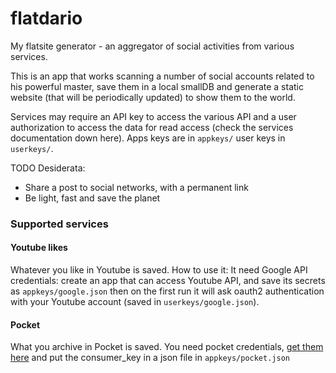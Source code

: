 # flatdario
My flatsite generator - an aggregator of social activities 
from various services.

This is an app that works scanning a number of social accounts related
 to his powerful master, save them in a local smallDB and
 generate a static website (that will be periodically updated) to
 show them to the world.

Services may require an API key to access the various API
and a user authorization to access the data for read access
 (check the services documentation down here).
Apps keys are in `appkeys/` user keys in `userkeys/`.

TODO Desiderata:
* Share a post to social networks, with a permanent link
* Be light, fast and save the planet


### Supported services

#### Youtube likes

Whatever you like in Youtube is saved.
How to use it:
It need Google API credentials:
 create an app that can access Youtube API, and save its secrets as
 `appkeys/google.json`  then on the first run it will ask
 oauth2 authentication with your
 Youtube account (saved in `userkeys/google.json`).

#### Pocket

What you archive in Pocket is saved.
You need pocket credentials, [get them here](https://getpocket.com/developer/docs/authentication)
and put the consumer_key in a json file in `appkeys/pocket.json` 
